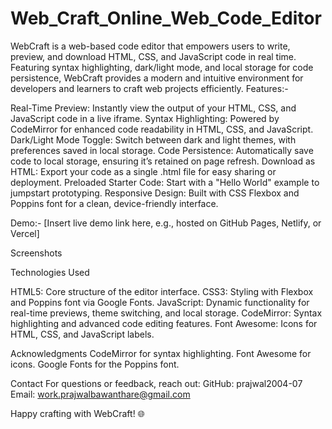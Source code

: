 # Web_Craft_Online_Web_Code_Editor
WebCraft is a web-based code editor that empowers users to write, preview, and download HTML, CSS, and JavaScript code in real time. Featuring syntax highlighting, dark/light mode, and local storage for code persistence, WebCraft provides a modern and intuitive environment for developers and learners to craft web projects efficiently.
Features:-

Real-Time Preview: Instantly view the output of your HTML, CSS, and JavaScript code in a live iframe.
Syntax Highlighting: Powered by CodeMirror for enhanced code readability in HTML, CSS, and JavaScript.
Dark/Light Mode Toggle: Switch between dark and light themes, with preferences saved in local storage.
Code Persistence: Automatically save code to local storage, ensuring it’s retained on page refresh.
Download as HTML: Export your code as a single .html file for easy sharing or deployment.
Preloaded Starter Code: Start with a "Hello World" example to jumpstart prototyping.
Responsive Design: Built with CSS Flexbox and Poppins font for a clean, device-friendly interface.

Demo:-
[Insert live demo link here, e.g., hosted on GitHub Pages, Netlify, or Vercel]

Screenshots







Technologies Used

HTML5: Core structure of the editor interface.
CSS3: Styling with Flexbox and Poppins font via Google Fonts.
JavaScript: Dynamic functionality for real-time previews, theme switching, and local storage.
CodeMirror: Syntax highlighting and advanced code editing features.
Font Awesome: Icons for HTML, CSS, and JavaScript labels.

Acknowledgments
CodeMirror for syntax highlighting.
Font Awesome for icons.
Google Fonts for the Poppins font.

Contact
For questions or feedback, reach out:
GitHub: prajwal2004-07
Email: work.prajwalbawanthare@gmail.com

Happy crafting with WebCraft! 🌐
